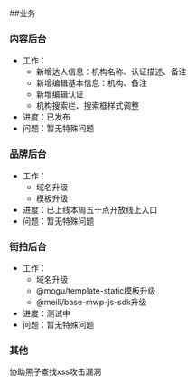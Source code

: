 ##业务

### 内容后台

* 工作：
    * 新增达人信息：机构名称、认证描述、备注
    * 新增编辑基本信息：机构、备注
    * 新增编辑认证
    * 机构搜索栏、搜索框样式调整
* 进度：已发布
* 问题：暂无特殊问题

### 品牌后台

* 工作：
    * 域名升级
    * 模板升级
* 进度：已上线本周五十点开放线上入口
* 问题：暂无特殊问题


### 街拍后台

* 工作：
    * 域名升级
    * @mogu/template-static模板升级
    * @meili/base-mwp-js-sdk升级
* 进度：测试中
* 问题：暂无特殊问题

### 其他

协助黑子查找xss攻击漏洞


